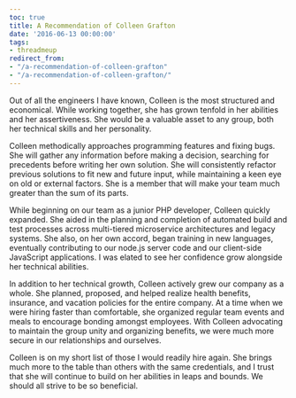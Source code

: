 ```yaml
---
toc: true
title: A Recommendation of Colleen Grafton
date: '2016-06-13 00:00:00'
tags:
- threadmeup
redirect_from:
- "/a-recommendation-of-colleen-grafton"
- "/a-recommendation-of-colleen-grafton/"
---
```


Out of all the engineers I have known, Colleen is the most structured and economical. While working together, she has grown tenfold in her abilities and her assertiveness. She would be a valuable asset to any group, both her technical skills and her personality.

Colleen methodically approaches programming features and fixing bugs. She will gather any information before making a decision, searching for precedents before writing her own solution. She will consistently refactor previous solutions to fit new and future input, while maintaining a keen eye on old or external factors. She is a member that will make your team much greater than the sum of its parts.

While beginning on our team as a junior PHP developer, Colleen quickly expanded. She aided in the planning and completion of automated build and test processes across multi-tiered microservice architectures and legacy systems. She also, on her own accord, began training in new languages, eventually contributing to our node.js server code and our client-side JavaScript applications. I was elated to see her confidence grow alongside her technical abilities.

In addition to her technical growth, Colleen actively grew our company as a whole. She planned, proposed, and helped realize health benefits, insurance, and vacation policies for the entire company. At a time when we were hiring faster than comfortable, she organized regular team events and meals to encourage bonding amongst employees. With Colleen advocating to maintain the group unity and organizing benefits, we were much more secure in our relationships and ourselves.

Colleen is on my short list of those I would readily hire again. She brings much more to the table than others with the same credentials, and I trust that she will continue to build on her abilities in leaps and bounds. We should all strive to be so beneficial.


